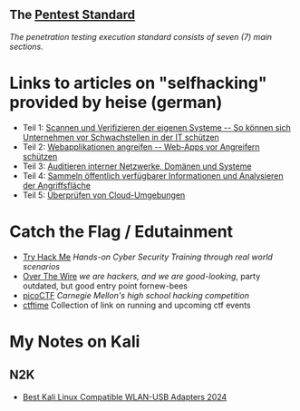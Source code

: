 
## The [Pentest Standard](http://www.pentest-standard.org/index.php/Main_Page)
*The penetration testing execution standard consists of seven (7) main sections.*


# Links to articles on "selfhacking" provided by heise (german)

- Teil 1: [Scannen und Verifizieren der eigenen Systeme -- So können sich Unternehmen vor Schwachstellen in der IT schützen](https://www.heise.de/hintergrund/Selbst-Hacking-So-koennen-sich-Unternehmen-vor-Schwachstellen-in-der-IT-schuetzen-9215429.html)
- Teil 2: [Webapplikationen angreifen -- Web-Apps vor Angreifern schützen](https://www.heise.de/hintergrund/Selbst-Hacking-Web-Apps-vor-Angreifern-schuetzen-9217136.html)
- Teil 3: [Auditieren interner Netzwerke, Domänen und Systeme](https://www.heise.de/ratgeber/Selbst-Hacking-Interne-Netzwerke-selbst-auditieren-9238877.html)
- Teil 4: [Sammeln öffentlich verfügbarer Informationen und Analysieren der Angriffsfläche](https://www.heise.de/ratgeber/Selbst-Hacking-fuer-Unternehmen-Oeffentlich-zugaengliche-Informationen-sammeln-9324902.html)
- Teil 5: [Überprüfen von Cloud-Umgebungen ](https://www.heise.de/ratgeber/Selbst-Hacking-Ueberpruefen-von-Cloud-Umgebungen-9535885.html)

# Catch the Flag / Edutainment
- [Try Hack Me](https://tryhackme.com/) *Hands-on Cyber Security Training through real world scenarios*
- [Over The Wire](https://overthewire.org/wargames/) *we are hackers, and we are good-looking*, party outdated, but good entry point fornew-bees
- [picoCTF](https://www.picoctf.org/) *Carnegie Mellon's high school hacking competition*
- [ctftime](https://ctftime.org/) Collection of link on running and upcoming ctf events

# My Notes on Kali
## N2K
- [Best Kali Linux Compatible WLAN-USB Adapters 2024](https://www.wirelesshack.org/best-kali-linux-compatible-usb-adapter-dongles.html)
